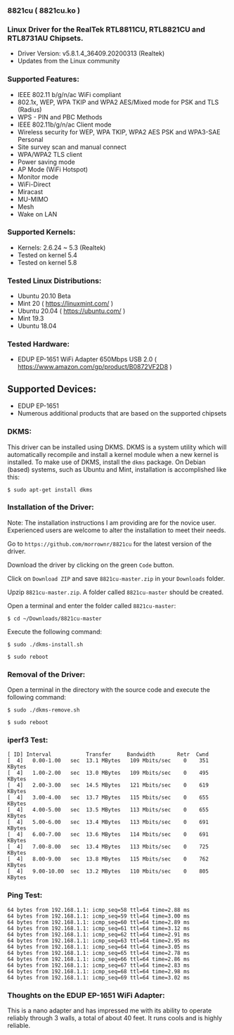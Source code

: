 ### 8821cu ( 8821cu.ko )

### Linux Driver for the RealTek RTL8811CU, RTL8821CU and RTL8731AU Chipsets.

- Driver Version: v5.8.1.4_36409.20200313 (Realtek)
- Updates from the Linux community

### Supported Features:

- IEEE 802.11 b/g/n/ac WiFi compliant
- 802.1x, WEP, WPA TKIP and WPA2 AES/Mixed mode for PSK and TLS (Radius)
- WPS - PIN and PBC Methods
- IEEE 802.11b/g/n/ac Client mode
- Wireless security for WEP, WPA TKIP, WPA2 AES PSK and WPA3-SAE Personal
- Site survey scan and manual connect
- WPA/WPA2 TLS client
- Power saving mode
- AP Mode (WiFi Hotspot)
- Monitor mode
- WiFi-Direct
- Miracast
- MU-MIMO
- Mesh
- Wake on LAN

### Supported Kernels:

- Kernels: 2.6.24 ~ 5.3 (Realtek)
- Tested on kernel 5.4
- Tested on kernel 5.8

### Tested Linux Distributions:

- Ubuntu 20.10 Beta
- Mint 20 			( https://linuxmint.com/ )
- Ubuntu 20.04 		( https://ubuntu.com/    )
- Mint 19.3
- Ubuntu 18.04

### Tested Hardware:

- EDUP EP-1651 WiFi Adapter 650Mbps USB 2.0
  ( https://www.amazon.com/gp/product/B0872VF2D8 )


## Supported Devices:

* EDUP EP-1651
* Numerous additional products that are based on the supported chipsets

### DKMS:
This driver can be installed using DKMS. DKMS is a system utility which will automatically recompile and install a kernel module when a new kernel is installed. To make use of DKMS, install the `dkms` package. On Debian (based) systems, such as Ubuntu and Mint, installation is accomplished like this:
```
$ sudo apt-get install dkms
```

### Installation of the Driver:

Note: The installation instructions I am providing are for the novice user. Experienced users are welcome to alter the installation to meet their needs.

Go to `https://github.com/morrownr/8821cu` for the latest version of the driver.

Download the driver by clicking on the green `Code` button.

Click on `Download ZIP` and save `8821cu-master.zip` in your `Downloads` folder.

Upzip `8821cu-master.zip`. A folder called `8821cu-master` should be created.

Open a terminal and enter the folder called `8821cu-master`:

```
$ cd ~/Downloads/8821cu-master
```

Execute the following command:
```
$ sudo ./dkms-install.sh
```
```
$ sudo reboot
```
### Removal of the Driver:

Open a terminal in the directory with the source code and execute the following command:
```
$ sudo ./dkms-remove.sh
```
```
$ sudo reboot
```

### iperf3 Test:

```
[ ID] Interval           Transfer     Bandwidth       Retr  Cwnd
[  4]   0.00-1.00   sec  13.1 MBytes   109 Mbits/sec    0    351 KBytes
[  4]   1.00-2.00   sec  13.0 MBytes   109 Mbits/sec    0    495 KBytes
[  4]   2.00-3.00   sec  14.5 MBytes   121 Mbits/sec    0    619 KBytes
[  4]   3.00-4.00   sec  13.7 MBytes   115 Mbits/sec    0    655 KBytes
[  4]   4.00-5.00   sec  13.5 MBytes   113 Mbits/sec    0    655 KBytes
[  4]   5.00-6.00   sec  13.4 MBytes   113 Mbits/sec    0    691 KBytes
[  4]   6.00-7.00   sec  13.6 MBytes   114 Mbits/sec    0    691 KBytes
[  4]   7.00-8.00   sec  13.4 MBytes   113 Mbits/sec    0    725 KBytes
[  4]   8.00-9.00   sec  13.8 MBytes   115 Mbits/sec    0    762 KBytes
[  4]   9.00-10.00  sec  13.2 MBytes   110 Mbits/sec    0    805 KBytes
```

### Ping Test:

```
64 bytes from 192.168.1.1: icmp_seq=58 ttl=64 time=2.88 ms
64 bytes from 192.168.1.1: icmp_seq=59 ttl=64 time=3.00 ms
64 bytes from 192.168.1.1: icmp_seq=60 ttl=64 time=2.89 ms
64 bytes from 192.168.1.1: icmp_seq=61 ttl=64 time=3.12 ms
64 bytes from 192.168.1.1: icmp_seq=62 ttl=64 time=2.91 ms
64 bytes from 192.168.1.1: icmp_seq=63 ttl=64 time=2.95 ms
64 bytes from 192.168.1.1: icmp_seq=64 ttl=64 time=3.05 ms
64 bytes from 192.168.1.1: icmp_seq=65 ttl=64 time=2.78 ms
64 bytes from 192.168.1.1: icmp_seq=66 ttl=64 time=2.86 ms
64 bytes from 192.168.1.1: icmp_seq=67 ttl=64 time=2.83 ms
64 bytes from 192.168.1.1: icmp_seq=68 ttl=64 time=2.98 ms
64 bytes from 192.168.1.1: icmp_seq=69 ttl=64 time=3.02 ms
```

### Thoughts on the EDUP EP-1651 WiFi Adapter:

This is a nano adapter and has impressed me with its ability to operate reliably through 3 walls, a total of about 40 feet. It runs cools and is highly reliable.

